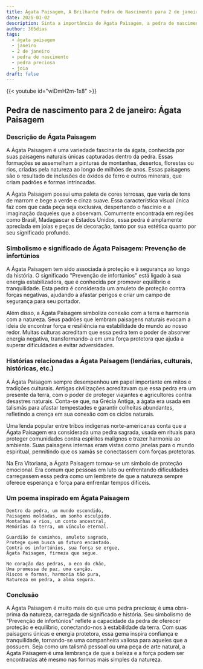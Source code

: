 ```yaml
---
title: Ágata Paisagem, A Brilhante Pedra de Nascimento para 2 de janeiro
date: 2025-01-02
description: Sinta a importância de Ágata Paisagem, a pedra de nascimento de 2 de janeiro que simboliza Prevenção de infortúnios. Deixe que sua beleza e significado iluminem seu dia.
author: 365dias
tags:
  - ágata paisagem
  - janeiro
  - 2 de janeiro
  - pedra de nascimento
  - pedra preciosa
  - joia
draft: false
---
```


{{< youtube id="wiDmH2m-1x8" >}}


## Pedra de nascimento para 2 de janeiro: Ágata Paisagem

### Descrição de Ágata Paisagem

A Ágata Paisagem é uma variedade fascinante da ágata, conhecida por suas paisagens naturais únicas capturadas dentro da pedra. Essas formações se assemelham a pinturas de montanhas, desertos, florestas ou rios, criadas pela natureza ao longo de milhões de anos. Essas paisagens são o resultado de inclusões de óxidos de ferro e outros minerais, que criam padrões e formas intrincadas.

A Ágata Paisagem possui uma paleta de cores terrosas, que varia de tons de marrom e bege a verde e cinza suave. Essa característica visual única faz com que cada peça seja exclusiva, despertando o fascínio e a imaginação daqueles que a observam. Comumente encontrada em regiões como Brasil, Madagascar e Estados Unidos, essa pedra é amplamente apreciada em joias e peças de decoração, tanto por sua estética quanto por seu significado profundo.

### Simbolismo e significado de Ágata Paisagem: Prevenção de infortúnios

A Ágata Paisagem tem sido associada à proteção e à segurança ao longo da história. O significado "Prevenção de infortúnios" está ligado à sua energia estabilizadora, que é conhecida por promover equilíbrio e tranquilidade. Esta pedra é considerada um amuleto de proteção contra forças negativas, ajudando a afastar perigos e criar um campo de segurança para seu portador.

Além disso, a Ágata Paisagem simboliza conexão com a terra e harmonia com a natureza. Seus padrões que lembram paisagens naturais evocam a ideia de encontrar força e resiliência na estabilidade do mundo ao nosso redor. Muitas culturas acreditam que essa pedra tem o poder de absorver energia negativa, transformando-a em uma força protetora que ajuda a superar dificuldades e evitar adversidades.

### Histórias relacionadas a Ágata Paisagem (lendárias, culturais, históricas, etc.)

A Ágata Paisagem sempre desempenhou um papel importante em mitos e tradições culturais. Antigas civilizações acreditavam que essa pedra era um presente da terra, com o poder de proteger viajantes e agricultores contra desastres naturais. Conta-se que, na Grécia Antiga, a ágata era usada em talismãs para afastar tempestades e garantir colheitas abundantes, refletindo a crença em sua conexão com os ciclos naturais.

Uma lenda popular entre tribos indígenas norte-americanas conta que a Ágata Paisagem era considerada uma pedra sagrada, usada em rituais para proteger comunidades contra espíritos malignos e trazer harmonia ao ambiente. Suas paisagens internas eram vistas como janelas para o mundo espiritual, permitindo que os xamãs se conectassem com forças protetoras.

Na Era Vitoriana, a Ágata Paisagem tornou-se um símbolo de proteção emocional. Era comum que pessoas em luto ou enfrentando dificuldades carregassem essa pedra como um lembrete de que a natureza sempre oferece esperança e força para enfrentar tempos difíceis.

### Um poema inspirado em Ágata Paisagem

```
Dentro da pedra, um mundo escondido,  
Paisagens moldadas, um sonho esculpido.  
Montanhas e rios, um conto ancestral,  
Memórias da terra, um vínculo eternal.  

Guardião de caminhos, amuleto sagrado,  
Protege quem busca um futuro encantado.  
Contra os infortúnios, sua força se ergue,  
Ágata Paisagem, firmeza que segue.  

No coração das pedras, o eco do chão,  
Uma promessa de paz, uma canção.  
Riscos e formas, harmonia tão pura,  
Natureza em pedra, a alma segura.  
```

### Conclusão

A Ágata Paisagem é muito mais do que uma pedra preciosa; é uma obra-prima da natureza, carregada de significado e história. Seu simbolismo de "Prevenção de infortúnios" reflete a capacidade da pedra de oferecer proteção e equilíbrio, conectando-nos à estabilidade da terra. Com suas paisagens únicas e energia protetora, essa gema inspira confiança e tranquilidade, tornando-se uma companheira valiosa para aqueles que a possuem. Seja como um talismã pessoal ou uma peça de arte natural, a Ágata Paisagem é uma lembrança de que a beleza e a força podem ser encontradas até mesmo nas formas mais simples da natureza.